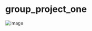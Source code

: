 # group_project_one

![image](https://user-images.githubusercontent.com/57408823/215619518-a4f92b44-11f0-425b-9753-94bd91529fc0.png)

